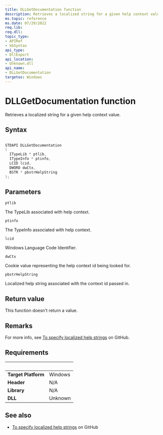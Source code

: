 ```yaml
---
title: DLLGetDocumentation function
description: Retrieves a localized string for a given help context value.
ms.topic: reference
ms.date: 07/29/2022
req.lib: 
req.dll: 
topic_type:
- APIRef
- kbSyntax
api_type:
- DllExport
api_location:
- Unknown.dll
api_name:
- DLLGetDocumentation
targetos: Windows
---
```


# DLLGetDocumentation function

Retrieves a localized string for a given help context value.

## Syntax

```cpp

STDAPI DLLGetDocumentation
(
  ITypeLib * ptlib,
  ITypeInfo * ptinfo,
  LCID lcid,
  DWORD dwCtx,
  BSTR * pbstrHelpString
);
```

## Parameters

`ptlib`

The TypeLib associated with help context.

`ptinfo`

The TypeInfo associated with help context.

`lcid`

Windows Language Code Identifier.

`dwCtx`

Cookie value representing the help context id being looked for.

`pbstrHelpString`

Localized help string associated with the context id passed in.

## Return value

This function doesn't return a value.

## Remarks

For more info, see [To specify localized help strings](https://github.com/MicrosoftDocs/visualstudio-docs/blob/main/docs/extensibility/internals/properties-window-fields-and-interfaces.md#to-specify-localized-help-strings) on GitHub.

## Requirements
| &nbsp; | &nbsp; |
| ---- |:---- |
| **Target Platform** | Windows |
| **Header** | N/A |
| **Library** | N/A |
| **DLL** | Unknown |

## See also

* [To specify localized help strings](https://github.com/MicrosoftDocs/visualstudio-docs/blob/main/docs/extensibility/internals/properties-window-fields-and-interfaces.md#to-specify-localized-help-strings) on GitHub
